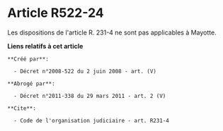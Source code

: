 # Article R522-24

Les dispositions de l'article R. 231-4 ne sont pas applicables à Mayotte.

**Liens relatifs à cet article**

	**Créé par**:

	  - Décret n°2008-522 du 2 juin 2008 - art. (V)

	**Abrogé par**:

	  - Décret n°2011-338 du 29 mars 2011 - art. 2 (V)

	**Cite**:

	  - Code de l'organisation judiciaire - art. R231-4
